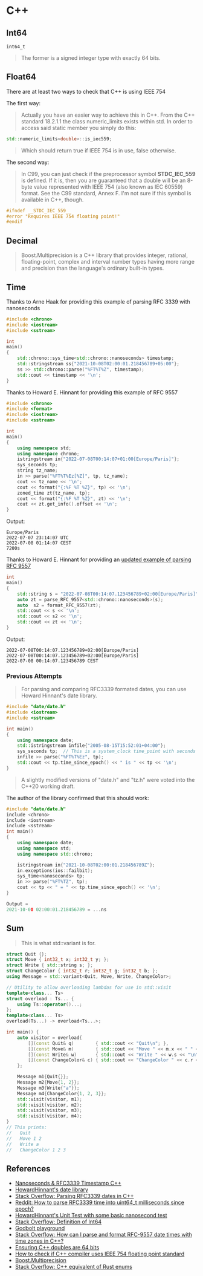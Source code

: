 # C++

## Int64

`int64_t`

> The former is a signed integer type with exactly 64 bits.

## Float64

There are at least two ways to check that C++ is using IEEE 754

The first way:

> Actually you have an easier way to achieve this in C++. From the C++ standard 18.2.1.1 the class numeric_limits exists within std. In order to access said static member you simply do this:

```cpp
std::numeric_limits<double>::is_iec559;
```

> Which should return true if IEEE 754 is in use, false otherwise.

The second way:

> In C99, you can just check if the preprocessor symbol __STDC_IEC_559__ is defined. If it is, then you are guaranteed that a double will be an 8-byte value represented with IEEE 754 (also known as IEC 60559) format. See the C99 standard, Annex F. I'm not sure if this symbol is available in C++, though.

```cpp
#ifndef __STDC_IEC_559__
#error "Requires IEEE 754 floating point!"
#endif
```

## Decimal

> Boost.Multiprecision is a C++ library that provides integer, rational, floating-point, complex and interval number types having more range and precision than the language's ordinary built-in types.

## Time

Thanks to Arne Haak for providing this example of parsing RFC 3339 with nanoseconds

```cpp
#include <chrono>
#include <iostream>
#include <sstream>

int
main()
{
    std::chrono::sys_time<std::chrono::nanoseconds> timestamp;
    std::stringstream ss{"2021-10-08T02:00:01.218456789+05:00"};
    ss >> std::chrono::parse("%FT%T%Z", timestamp);
    std::cout << timestamp << '\n';
}
```

Thanks to Howard E. Hinnant for providing this example of RFC 9557

```cpp
#include <chrono>
#include <format>
#include <iostream>
#include <sstream>

int
main()
{
    using namespace std;
    using namespace chrono;
    istringstream in{"2022-07-08T00:14:07+01:00[Europe/Paris]"};
    sys_seconds tp;
    string tz_name;
    in >> parse("%FT%T%Ez[%Z]", tp, tz_name);
    cout << tz_name << '\n';
    cout << format("{:%F %T %Z}", tp) << '\n';
    zoned_time zt{tz_name, tp};
    cout << format("{:%F %T %Z}", zt) << '\n';
    cout << zt.get_info().offset << '\n';
}
```

Output:

```
Europe/Paris
2022-07-07 23:14:07 UTC
2022-07-08 01:14:07 CEST
7200s
```

Thanks to Howard E. Hinnant for providing an [updated example of parsing RFC 9557](https://stackoverflow.com/q/79681175/576911)

```cpp
int
main()
{
    std::string s = "2022-07-08T00:14:07.123456789+02:00[Europe/Paris]";
    auto zt = parse_RFC_9557<std::chrono::nanoseconds>(s);
    auto  s2 = format_RFC_9557(zt);
    std::cout << s << '\n';
    std::cout << s2 << '\n';
    std::cout << zt << '\n';
}
```

Output:
```
2022-07-08T00:14:07.123456789+02:00[Europe/Paris]
2022-07-08T00:14:07.123456789+02:00[Europe/Paris]
2022-07-08 00:14:07.123456789 CEST
```

### Previous Attempts

> For parsing and comparing RFC3339 formated dates, you can use Howard Hinnant's date library.

```cpp
#include "date/date.h"
#include <iostream>
#include <sstream>

int main()
{
    using namespace date;
    std::istringstream infile{"2005-08-15T15:52:01+04:00"};
    sys_seconds tp;  // This is a system_clock time_point with seconds precision
    infile >> parse("%FT%T%Ez", tp);
    std::cout << tp.time_since_epoch() << " is " << tp << '\n';
}
```

> A slightly modified versions of "date.h" and "tz.h" were voted into the C++20 working draft.

The author of the library confirmed that this should work:

```cpp
#include "date/date.h"
include <chrono>
include <iostream>
include <sstream>
int main()
{
    using namespace date;
    using namespace std;
    using namespace std::chrono;

    istringstream in{"2021-10-08T02:00:01.218456789Z"};
    in.exceptions(ios::failbit);
    sys_time<nanoseconds> tp;
    in >> parse("%FT%TZ", tp);
    cout << tp << " = " << tp.time_since_epoch() << '\n';
}

Output = 
2021-10-08 02:00:01.218456789 = ...ns
```

## Sum

> This is what std::variant is for.

```cpp
struct Quit {};
struct Move { int32_t x; int32_t y; };
struct Write { std::string s; };
struct ChangeColor { int32_t r; int32_t g; int32_t b; };
using Message = std::variant<Quit, Move, Write, ChangeColor>;

// Utility to allow overloading lambdas for use in std::visit
template<class... Ts>
struct overload : Ts... {
    using Ts::operator()...;
};
template<class... Ts>
overload(Ts...) -> overload<Ts...>;

int main() {
    auto visitor = overload{
        [](const Quit& q)        { std::cout << "Quit\n"; },
        [](const Move& m)        { std::cout << "Move " << m.x << " " << m.y << "\n"; },
        [](const Write& w)       { std::cout << "Write " << w.s << "\n"; },
        [](const ChangeColor& c) { std::cout << "ChangeColor " << c.r << " " << c.g << " " << c.b << "\n"; }
    };

    Message m1{Quit{}};
    Message m2{Move{1, 2}};
    Message m3{Write{"a"}};
    Message m4{ChangeColor{1, 2, 3}};
    std::visit(visitor, m1);
    std::visit(visitor, m2);
    std::visit(visitor, m3);
    std::visit(visitor, m4);
}
// This prints:
//   Quit
//   Move 1 2
//   Write a
//   ChangeColor 1 2 3
```

## References

* [Nanoseconds & RFC3339 Timestamp C++](https://gist.github.com/Ujang360/4a52f736b59be4724f6db4ebfeaf1413)
* [HowardHinnant's date library](https://github.com/HowardHinnant/date)
* [Stack Overflow: Parsing RFC3339 dates in C++](https://stackoverflow.com/questions/3091804/parsing-rfc3339-dates-in-c)
* [Reddit: How to parse RFC3339 time into uint64_t milliseconds since epoch?](https://www.reddit.com/r/cpp_questions/comments/o3h9i9/how_to_parse_rfc3339_time_into_uint64_t/)
* [HowardHinnant's Unit Test with some basic nanosecond test](https://github.com/HowardHinnant/date/blob/6d7739e7e8e8864dc5eb79e42b6c2675cd7733ca/test/date_test/make_time.pass.cpp#L42-L50)
* [Stack Overflow: Definition of Int64](https://stackoverflow.com/questions/13604137/definition-of-int64-t#13604190)
* [Godbolt playground](https://gcc.godbolt.org/z/z5n5KGKrs)
* [Stack Overflow: How can I parse and format RFC-9557 date times with time zones in C++?](https://stackoverflow.com/q/79681175/576911)
* [Ensuring C++ doubles are 64 bits](https://stackoverflow.com/questions/752309/ensuring-c-doubles-are-64-bits/753018#753018)
* [How to check if C++ compiler uses IEEE 754 floating point standard](https://stackoverflow.com/questions/5777484/how-to-check-if-c-compiler-uses-ieee-754-floating-point-standard)
* [Boost.Multiprecision](https://github.com/boostorg/multiprecision)
* [Stack Overflow: C++ equivalent of Rust enums](https://stackoverflow.com/questions/64017982/c-equivalent-of-rust-enums)